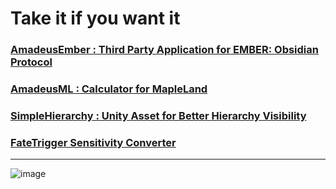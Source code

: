 # Take it if you want it

### [AmadeusEmber : Third Party Application for EMBER: Obsidian Protocol](https://github.com/random0v0/AmadeusEmber)

### [AmadeusML : Calculator for MapleLand](https://github.com/random0v0/AmadeusML)

### [SimpleHierarchy : Unity Asset for Better Hierarchy Visibility](https://github.com/random0v0/SimpleHierarchy)

### [FateTrigger Sensitivity Converter](https://github.com/random0v0/FateTrigger-Sensitivity-Converter)



-------------------------------
![image](https://github.com/user-attachments/assets/a09deb0c-eb5e-4531-abd7-6c3424b9a668)
